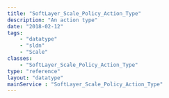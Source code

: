 ```yaml
---
title: "SoftLayer_Scale_Policy_Action_Type"
description: "An action type"
date: "2018-02-12"
tags:
    - "datatype"
    - "sldn"
    - "Scale"
classes:
    - "SoftLayer_Scale_Policy_Action_Type"
type: "reference"
layout: "datatype"
mainService : "SoftLayer_Scale_Policy_Action_Type"
---
```

